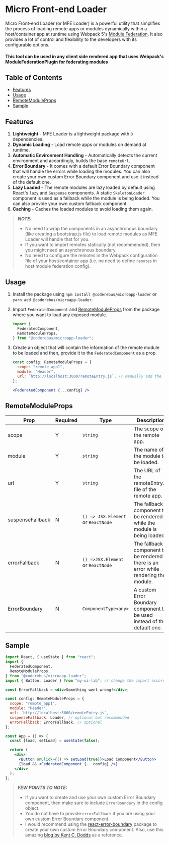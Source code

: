 # Micro Front-end Loader

Micro Front-end Loader (or MFE Loader) is a powerful utility that simplifies the process of loading remote apps or modules dynamically within a host/container app at runtime using Webpack 5's [Module Federation](https://webpack.js.org/concepts/module-federation/). It also provides a lot of control and flexibility to the developers with its configurable options.

#### This tool can be used in any client side rendered app that uses Webpack's ModuleFederationPlugin for federating modules

## Table of Contents

- [Features](#features)
- [Usage](#usage)
- [RemoteModuleProps](#remotemoduleprops)
- [Sample](#sample)

## Features

1. **Lightweight** - MFE Loader is a lightweight package with `0` dependencies.
2. **Dynamic Loading** - Load remote apps or modules on demand at runtime.
3. **Automatic Environment Handling** - Automatically detects the current environment and accordingly, builds the base `remoteUrl`.
4. **Error Boundary** - It comes with a default Error Boundary component that will handle the errors while loading the modules. You can also create your own custom Error Boundary component and use it instead of the default one.
5. **Lazy Loaded** - The remote modules are lazy loaded by default using React's `lazy` and `Suspense` components. A static `SkeletonLoader` component is used as a fallback while the module is being loaded. You can also provide your own custom fallback component.
6. **Caching** - Caches the loaded modules to avoid loading them again.

> **_NOTE:_**
>
> - No need to wrap the components in an asynchronous boundary (like creating a bootstrap.js file) to load remote modules as MFE Loader will handle that for you.
> - If you want to import remotes statically (not recommended), then you might need an asynchronous boundary.
> - No need to configure the remotes in the Webpack configuration file of your host/container app (i.e. no need to define `remotes` in host module federation config).

## Usage

1. Install the package using `npm install @coderebus/microapp-loader` or `yarn add @coderebus/microapp-loader`.

2. Import `FederatedComponent` and [RemoteModuleProps](#remotemoduleprops) from the package where you want to load any exposed module.

   ```jsx
   import {
     FederatedComponent,
     RemoteModuleProps,
   } from "@coderebus/microapp-loader";
   ```

3. Create an object that will contain the information of the remote module to be loaded and then, provide it to the `FederatedComponent` as a prop.

   ```jsx
   const config: RemoteModuleProps = {
     scope: "remote_app1",
     module: "Header",
     url: `http://localhost:3000/remoteEntry.js`, // manually add the url of the remoteEntry.js file
   };
   ```

   ```jsx
   <FederatedComponent {...config} />
   ```

## RemoteModuleProps

| Prop             | Required | Type                               | Description                                                                            |
| ---------------- | -------- | ---------------------------------- | -------------------------------------------------------------------------------------- |
| scope            | Y        | `string`                           | The scope of the remote app.                                                           |
| module           | Y        | `string`                           | The name of the module to be loaded.                                                   |
| url              | Y        | `string`                           | The URL of the remoteEntry.js file of the remote app.                                  |
| suspenseFallback | N        | `() => JSX.Element` or `ReactNode` | The fallback component to be rendered while the module is being loaded.                |
| errorFallback    | N        | `() =>JSX.Element` or `ReactNode`  | The fallback component to be rendered if there is an error while rendering the module. |
| ErrorBoundary    | N        | `ComponentType<any>`               | A custom Error Boundary component to be used instead of the default one.               |

## Sample

```jsx
import React, { useState } from "react";
import {
  FederatedComponent,
  RemoteModuleProps,
} from "@coderebus/microapp-loader";
import { Button, Loader } from "my-ui-lib"; // change the import accordingly

const ErrorFallback = <div>Something went wrong!</div>;

const config: RemoteModuleProps = {
  scope: "remote_app1",
  module: "Header",
  url: `http://localhost:3000/remoteEntry.js`,
  suspenseFallback: Loader, // optional but recommended
  errorFallback: ErrorFallback, // optional
};

const App = () => {
  const [load, setLoad] = useState(false);

  return (
    <div>
      <Button onClick={() => setLoad(true)}>Load Component</Button>
      {load && <FederatedComponent {...config} />}
    </div>
  );
};
```

> **_FEW POINTS TO NOTE:_**
>
> - If you want to create and use your own custom Error Boundary component, then make sure to include `ErrorBoundary` in the config object.
> - You do not have to provide `errorFallback` if you are using your own custom Error Boundary component.
> - I would recommend using the [react-error-boundary](https://www.npmjs.com/package/react-error-boundary) package to create your own custom Error Boundary component. Also, use this amazing [blog by Kent C. Dodds](https://kentcdodds.com/blog/use-react-error-boundary-to-handle-errors-in-react) as a reference.
